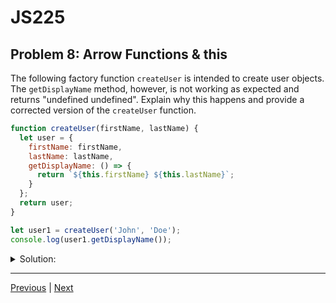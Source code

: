 # JS225
## Problem 8: Arrow Functions & this

The following factory function `createUser` is intended to create user objects. The `getDisplayName` method, however, is not working as expected and returns "undefined undefined". Explain why this happens and provide a corrected version of the `createUser` function.

```javascript
function createUser(firstName, lastName) {
  let user = {
    firstName: firstName,
    lastName: lastName,
    getDisplayName: () => {
      return `${this.firstName} ${this.lastName}`;
    }
  };
  return user;
}

let user1 = createUser('John', 'Doe');
console.log(user1.getDisplayName());
```

<details>
<summary>Solution:</summary>

**Problem:** Arrow functions do not have their own `this` binding. They lexically inherit `this` from the surrounding scope where they are defined. In this case, `getDisplayName` is defined inside the `createUser` function. The `this` within `createUser` refers to the global object (or undefined in strict mode), not the user object.

**Fix:** To fix this, you must use a regular function expression or method syntax. These types of functions get their `this` context from how they are called. When `user1.getDisplayName()` is invoked, `this` will correctly refer to `user1`.

**Corrected Code:**

```javascript
function createUser(firstName, lastName) {
  let user = {
    firstName: firstName,
    lastName: lastName,
    // Use method syntax
    getDisplayName() {
      return `${this.firstName} ${this.lastName}`;
    }
    /* OR use a function expression:
    getDisplayName: function() {
      return `${this.firstName} ${this.lastName}`;
    }
    */
  };
  return user;
}

let user1 = createUser('John', 'Doe');
console.log(user1.getDisplayName()); // => "John Doe"
```

</details>

---

[Previous](07.md) | [Next](09.md)